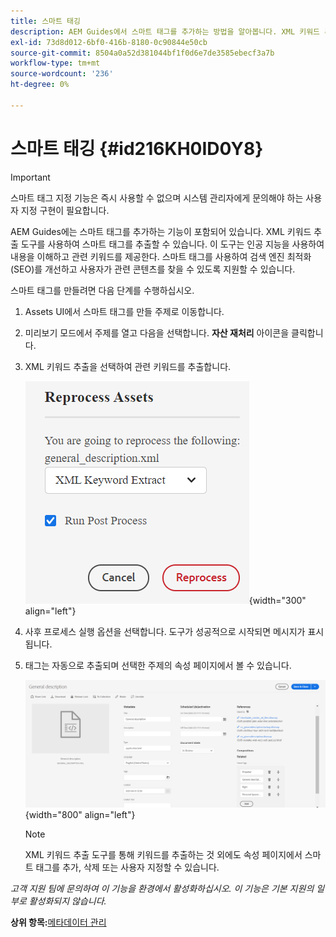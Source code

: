 ```yaml
---
title: 스마트 태깅
description: AEM Guides에서 스마트 태그를 추가하는 방법을 알아봅니다. XML 키워드 추출 도구를 사용하여 관련 키워드를 추출하십시오.
exl-id: 73d8d012-6bf0-416b-8180-0c90844e50cb
source-git-commit: 8504a0a52d381044bf1f0d6e7de3585ebecf3a7b
workflow-type: tm+mt
source-wordcount: '236'
ht-degree: 0%

---
```


# 스마트 태깅 {#id216KH0ID0Y8}

>[!IMPORTANT]
>
> 스마트 태그 지정 기능은 즉시 사용할 수 없으며 시스템 관리자에게 문의해야 하는 사용자 지정 구현이 필요합니다.

AEM Guides에는 스마트 태그를 추가하는 기능이 포함되어 있습니다. XML 키워드 추출 도구를 사용하여 스마트 태그를 추출할 수 있습니다. 이 도구는 인공 지능을 사용하여 내용을 이해하고 관련 키워드를 제공한다. 스마트 태그를 사용하여 검색 엔진 최적화 \(SEO\)를 개선하고 사용자가 관련 콘텐츠를 찾을 수 있도록 지원할 수 있습니다.

스마트 태그를 만들려면 다음 단계를 수행하십시오.

1. Assets UI에서 스마트 태그를 만들 주제로 이동합니다.
1. 미리보기 모드에서 주제를 열고 다음을 선택합니다. **자산 재처리** 아이콘을 클릭합니다.
1. XML 키워드 추출을 선택하여 관련 키워드를 추출합니다.

   ![](images/smart-tag-reprocess-asset.png){width="300" align="left"}

1. 사후 프로세스 실행 옵션을 선택합니다. 도구가 성공적으로 시작되면 메시지가 표시됩니다.
1. 태그는 자동으로 추출되며 선택한 주제의 속성 페이지에서 볼 수 있습니다.

   ![](images/properties-smart-tags.png){width="800" align="left"}

   >[!NOTE]
   >
   > XML 키워드 추출 도구를 통해 키워드를 추출하는 것 외에도 속성 페이지에서 스마트 태그를 추가, 삭제 또는 사용자 지정할 수 있습니다.


*고객 지원 팀에 문의하여 이 기능을 환경에서 활성화하십시오. 이 기능은 기본 지원의 일부로 활성화되지 않습니다.*

**상위 항목:**[&#x200B;메타데이터 관리](manage-metadata.md)
